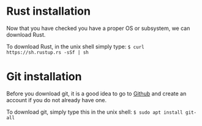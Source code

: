 # Rust installation

Now that you have checked you have a proper OS or subsystem, we can download Rust.

To download Rust, in the unix shell simply type:
`$ curl https://sh.rustup.rs -sSf | sh`

# Git installation

Before you download git, it is a good idea to go to [Github](hhtps://www.github.com) and create an account if you do not already have one.

To download git, simply type this in the unix shell:
`$ sudo apt install git-all`
